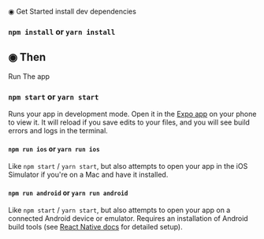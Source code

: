 
◉ Get Started
install dev dependencies
### `npm install` or `yarn install` 
## ◉ Then 
Run The app 
### `npm start` or `yarn start` 
Runs your app in development mode. 
Open it in the [Expo app](https://expo.io) on your phone to view it. It will reload if you save edits to your files, and you will see build errors and logs in the terminal. 
#### `npm run ios` or `yarn run ios` 
Like `npm start` / `yarn start`, but also attempts to open your app in the iOS Simulator if you're on a Mac and have it installed. 
#### `npm run android` or `yarn run android` 
Like `npm start` / `yarn start`, but also attempts to open your app on a connected Android device or emulator.
Requires an installation of Android build tools (see [React Native docs](https://facebook.github.io/react-native/docs/getting-started.html) for detailed setup). 
